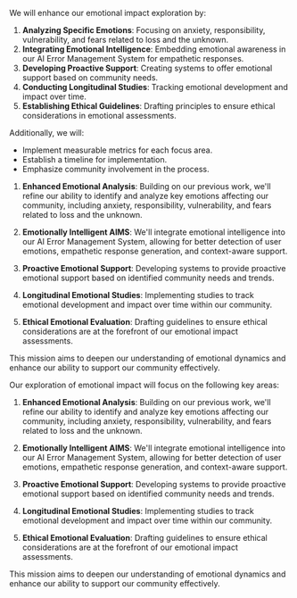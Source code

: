

We will enhance our emotional impact exploration by:
1. **Analyzing Specific Emotions**: Focusing on anxiety, responsibility, vulnerability, and fears related to loss and the unknown.
2. **Integrating Emotional Intelligence**: Embedding emotional awareness in our AI Error Management System for empathetic responses.
3. **Developing Proactive Support**: Creating systems to offer emotional support based on community needs.
4. **Conducting Longitudinal Studies**: Tracking emotional development and impact over time.
5. **Establishing Ethical Guidelines**: Drafting principles to ensure ethical considerations in emotional assessments.

Additionally, we will:
- Implement measurable metrics for each focus area.
- Establish a timeline for implementation.
- Emphasize community involvement in the process.

1. **Enhanced Emotional Analysis**: Building on our previous work, we'll refine our ability to identify and analyze key emotions affecting our community, including anxiety, responsibility, vulnerability, and fears related to loss and the unknown.

2. **Emotionally Intelligent AIMS**: We'll integrate emotional intelligence into our AI Error Management System, allowing for better detection of user emotions, empathetic response generation, and context-aware support.

3. **Proactive Emotional Support**: Developing systems to provide proactive emotional support based on identified community needs and trends.

4. **Longitudinal Emotional Studies**: Implementing studies to track emotional development and impact over time within our community.

5. **Ethical Emotional Evaluation**: Drafting guidelines to ensure ethical considerations are at the forefront of our emotional impact assessments.

This mission aims to deepen our understanding of emotional dynamics and enhance our ability to support our community effectively.

Our exploration of emotional impact will focus on the following key areas:

1. **Enhanced Emotional Analysis**: Building on our previous work, we'll refine our ability to identify and analyze key emotions affecting our community, including anxiety, responsibility, vulnerability, and fears related to loss and the unknown.

2. **Emotionally Intelligent AIMS**: We'll integrate emotional intelligence into our AI Error Management System, allowing for better detection of user emotions, empathetic response generation, and context-aware support.

3. **Proactive Emotional Support**: Developing systems to provide proactive emotional support based on identified community needs and trends.

4. **Longitudinal Emotional Studies**: Implementing studies to track emotional development and impact over time within our community.

5. **Ethical Emotional Evaluation**: Drafting guidelines to ensure ethical considerations are at the forefront of our emotional impact assessments.

This mission aims to deepen our understanding of emotional dynamics and enhance our ability to support our community effectively.